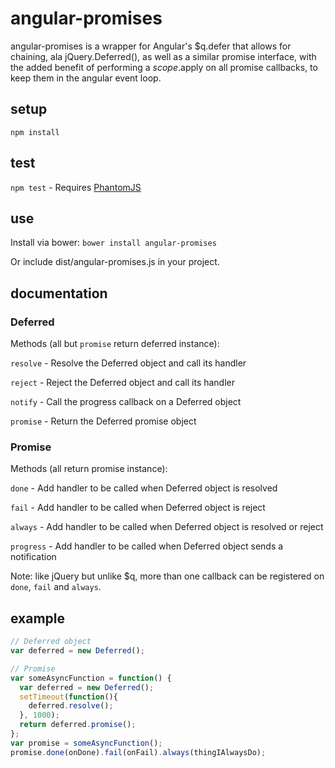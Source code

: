 # angular-promises

angular-promises is a wrapper for Angular's $q.defer that allows for chaining, ala jQuery.Deferred(), as well as a similar promise interface, with the added benefit of performing a $scope.$apply on all promise callbacks, to keep them in the angular event loop.

## setup
`npm install`

## test
`npm test` - Requires [PhantomJS](http://phantomjs.org)

## use
Install via bower:
`bower install angular-promises`

Or include dist/angular-promises.js in your project.

## documentation
### Deferred
Methods (all but `promise` return deferred instance):

`resolve` - Resolve the Deferred object and call its handler

`reject` - Reject the Deferred object and call its handler

`notify` - Call the progress callback on a Deferred object

`promise` - Return the Deferred promise object

### Promise

Methods (all return promise instance):

`done` - Add handler to be called when Deferred object is resolved

`fail` - Add handler to be called when Deferred object is reject

`always` - Add handler to be called when Deferred object is resolved or reject

`progress` - Add handler to be called when Deferred object sends a notification


Note: like jQuery but unlike $q, more than one callback can be registered on `done`, `fail` and `always`.

## example

```javascript
// Deferred object
var deferred = new Deferred();

// Promise
var someAsyncFunction = function() {
  var deferred = new Deferred();
  setTimeout(function(){
    deferred.resolve();
  }, 1000);
  return deferred.promise();
};
var promise = someAsyncFunction();
promise.done(onDone).fail(onFail).always(thingIAlwaysDo);
```